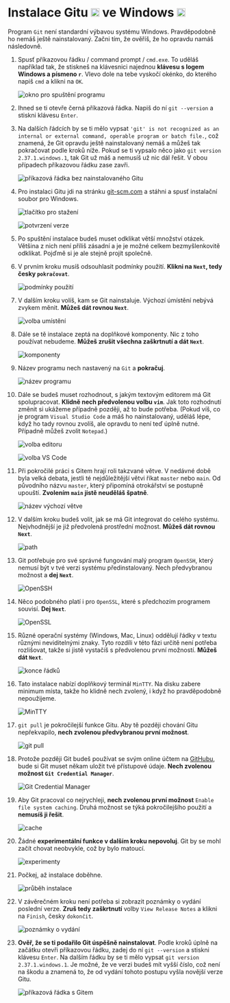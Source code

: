 # Instalace Gitu <img src="../loga/git.svg" alt="logo Gitu" width="20px"> ve Windows <img src="../loga/windows.svg" alt="logo Windows" width="20px">

Program `Git` není standardní výbavou systému Windows. Pravděpodobně ho nemáš ještě nainstalovaný. Začni tím, že ověříš, že ho opravdu namáš následovně.

1. Spusť příkazovou řádku / command prompt / `cmd.exe`. To uděláš například tak, že stiskneš na klávesnici najednou **klávesu s logem Windows a písmeno `r`**. Vlevo dole na tebe vyskočí okénko, do kterého napiš `cmd` a klikni na `OK`.

   ![okno pro spuštění programu](okno-r.png)

1. Ihned se ti otevře černá příkazová řádka. Napiš do ní `git --version` a stiskni klávesu `Enter`.

1. Na dalších řádcích by se ti mělo vypsat `'git' is not recognized as an internal or external command, operable program or batch file.`, což znamená, že Git opravdu ještě nainstalovaný nemáš a můžeš tak pokračovat podle kroků níže. Pokud se ti vypsalo něco jako `git version 2.37.1.windows.1`, tak Git už máš a nemusíš už nic dál řešit. V obou případech příkazovou řádku zase zavři.

   ![příkazová řádka bez nainstalovaného Gitu](bez-gitu.png)

1. Pro instalaci Gitu jdi na stránku [git-scm.com](https://git-scm.com) a stáhni a spusť instalační soubor pro Windows.

   ![tlačítko pro stažení](stahnout.png)

   ![potvrzení verze](volba-verze.png)

1. Po spuštění instalace budeš muset odklikat větší množství otázek. Většina z nich není příliš zásadní a je je možné celkem bezmyšlenkovitě odklikat. Pojďmě si je ale stejně projít společně.

1. V prvním kroku musíš odsouhlasit podmínky použití. **Klikni na `Next`, tedy česky `pokračovat`**.

   ![podmínky použití](podminky.png)

1. V dalším kroku volíš, kam se Git nainstaluje. Výchozí úmístění nebývá zvykem měnit. **Můžeš dát rovnou `Next`**.

   ![volba umístění](umisteni.png)

1. Dále se tě instalace zeptá na doplňkové komponenty. Nic z toho používat nebudeme. **Můžeš zrušit všechna zaškrtnutí a dát `Next`**.

   ![komponenty](komponenty.png)

1. Název programu nech nastavený na `Git` a **pokračuj**.

   ![název programu](zkratka.png)

1. Dále se budeš muset rozhodnout, s jakým textovým editorem má Git spolupracovat. **Klidně nech předvolenou volbu `vim`**. Jak toto rozhodnutí změnit si ukážeme případně později, až to bude potřeba. (Pokud víš, co je program `Visual Studio Code` a máš ho nainstalovaný, uděláš lépe, když ho tady rovnou zvolíš, ale opravdu to není teď úplně nutné. Případně můžeš zvolit `Notepad`.)

   ![volba editoru](editor.png)

   ![volba VS Code](vscode.png)

1. Při pokročilé práci s Gitem hrají roli takzvané větve. V nedávné době byla velká debata, jestli té nejdůležitější větvi říkat `master` nebo `main`. Od původního názvu `master`, který připomíná otrokářství se postupně upouští. **Zvolením `main` jistě neuděláš špatně**.

   ![název výchozí větve](nazev-vetve.png)

1. V dalším kroku budeš volit, jak se má Git integrovat do celého systému. Nejvhodnější je již předvolená prostřední možnost. **Můžeš dát rovnou `Next`**.

   ![path](path.png)

1. Git potřebuje pro své správné fungování malý program `OpenSSH`, který nemusí být v tvé verzi systému předinstalovaný. Nech předvybranou možnost a **dej `Next`**.

   ![OpenSSH](OpenSSH.png)

1. Něco podobného platí i pro `OpenSSL`, které s předchozím programem souvisí. **Dej `Next`**.

   ![OpenSSL](OpenSSL.png)

1. Různé operační systémy (Windows, Mac, Linux) oddělují řádky v textu různými neviditelnými znaky. Tyto rozdíli v této fázi určitě není potřeba rozlišovat, takže si jistě vystačíš s předvolenou první možností. **Můžeš dát `Next`**.

   ![konce řádků](konce-radku.png)

1. Tato instalace nabízí doplňkový terminál `MinTTY`. Na disku zabere minimum místa, takže ho klidně nech zvolený, i když ho pravděpodobně nepoužijeme.

   ![MinTTY](MinTTY.png)

1. `git pull` je pokročilejší funkce Gitu. Aby tě později chování Gitu nepřekvapilo, **nech zvolenou předvybranou první možnost**.

   ![git pull](merge.png)

1. Protože později Git budeš používat se svým online účtem na [GitHubu](https://github.com/), bude si Git muset někam uložit tvé přístupové údaje. **Nech zvolenou možnost `Git Credential Manager`**.

   ![Git Credential Manager](git-credential-manager.png)

1. Aby Git pracoval co nejrychleji, **nech zvolenou první možnost** `Enable file system caching`. Druhá možnost se týká pokročilejšího použití a **nemusíš ji řešit**.

   ![cache](cache.png)

1. Žádné **experimentální funkce v dalším kroku nepovoluj**. Git by se mohl začít chovat neobvykle, což by bylo matoucí.

   ![experimenty](experimenty.png)

1. Počkej, až instalace doběhne.

   ![průběh instalace](prubeh-instalace.png)

1. V závěrečném kroku není potřeba si zobrazit poznámky o vydání poslední verze. **Zruš tedy zaškrtnutí** volby `View Release Notes` a klikni na `Finish`, česky `dokončit`.

   ![poznámky o vydání](konec.png)

1. **Ověř, že se ti podařilo Git úspěšně nainstalovat**. Podle kroků úplně na začátku otevři příkazovou řádku, zadej do ní `git --version` a stiskni klávesu `Enter`. Na dalším řádku by se ti mělo vypsat `git version 2.37.1.windows.1`. Je možné, že ve verzi budeš mít vyšší číslo, což není na škodu a znamená to, že od vydání tohoto postupu vyšla novější verze Gitu.

   ![příkazová řádka s Gitem](s-gitem.png)
